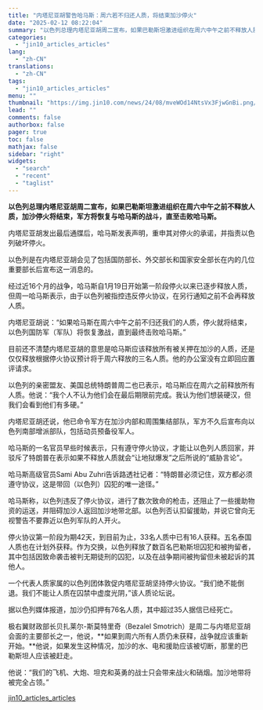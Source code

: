 ```yaml
---
title: "内塔尼亚胡警告哈马斯：周六若不归还人质，将结束加沙停火"
date: "2025-02-12 08:22:04"
summary: "以色列总理内塔尼亚胡周二宣布，如果巴勒斯坦激进组织在周六中午之前不释放人质，加沙停火将结束，军方将..."
categories:
  - "jin10_articles_articles"
lang:
  - "zh-CN"
translations:
  - "zh-CN"
tags:
  - "jin10_articles_articles"
menu: ""
thumbnail: "https://img.jin10.com/news/24/08/mveWOd14NtsVx3FjwGnBi.png/lite"
lead: ""
comments: false
authorbox: false
pager: true
toc: false
mathjax: false
sidebar: "right"
widgets:
  - "search"
  - "recent"
  - "taglist"
---
```


**以色列总理内塔尼亚胡周二宣布，如果巴勒斯坦激进组织在周六中午之前不释放人质，加沙停火将结束，军方将恢复与哈马斯的战斗，直至击败哈马斯。**


内塔尼亚胡发出最后通牒后，哈马斯发表声明，重申其对停火的承诺，并指责以色列破坏停火。


以色列是在内塔尼亚胡会见了包括国防部长、外交部长和国家安全部长在内的几位重要部长后宣布这一消息的。


经过近16个月的战争，哈马斯自1月19日开始第一阶段停火以来已逐步释放人质，但周一哈马斯表示，由于以色列被指控违反停火协议，在另行通知之前不会再释放人质。


内塔尼亚胡说：“如果哈马斯在周六中午之前不归还我们的人质，停火就将结束，以色列国防军（军队）将恢复激战，直到最终击败哈马斯。”


目前还不清楚内塔尼亚胡的意思是哈马斯应该释放所有被关押在加沙的人质，还是仅仅释放根据停火协议预计将于周六释放的三名人质。他的办公室没有立即回应置评请求。


以色列的亲密盟友、美国总统特朗普周二也已表示，哈马斯应在周六之前释放所有人质。他说：“我个人不认为他们会在最后期限前完成。我认为他们想装硬汉，但我们会看到他们有多硬。”


内塔尼亚胡还说，他已命令军方在加沙内部和周围集结部队，军方不久后宣布向以色列南部增派部队，包括动员预备役军人。


哈马斯的一名官员早些时候表示，只有遵守停火协议，才能让以色列人质回家，并驳斥了特朗普在表示如果不释放人质就会“让地狱爆发”之后所说的“威胁言论”。


哈马斯高级官员Sami Abu Zuhri告诉路透社记者：“特朗普必须记住，双方都必须遵守协议，这是带回（以色列）囚犯的唯一途径。”


哈马斯称，以色列违反了停火协议，进行了数次致命的枪击，还阻止了一些援助物资的运送，并阻碍加沙人返回加沙地带北部。以色列否认扣留援助，并说它曾向无视警告不要靠近以色列军队的人开火。


停火协议第一阶段为期42天，到目前为止，33名人质中已有16人获释。五名泰国人质也在计划外获释。作为交换，以色列释放了数百名巴勒斯坦囚犯和被拘留者，其中包括因致命袭击被判无期徒刑的囚犯，以及在战争期间被拘留但未被起诉的其他人。


一个代表人质家属的以色列团体敦促内塔尼亚胡坚持停火协议。“我们绝不能倒退。我们不能让人质在囚禁中虚度光阴，”该人质论坛说。


据以色列媒体报道，加沙仍扣押有76名人质，其中超过35人据信已经死亡。


极右翼财政部长贝扎莱尔-斯莫特里奇（Bezalel Smotrich）是周二与内塔尼亚胡会面的主要部长之一，他说，**如果到周六所有人质仍未获释，战争就应该重新开始。**他说，如果发生这种情况，加沙的水、电和援助应该被切断，那里的巴勒斯坦人应该被赶走。


他说：“我们的飞机、大炮、坦克和英勇的战士只会带来战火和硝烟。加沙地带将被完全占领。”

[jin10_articles_articles](https://xnews.jin10.com/details/162723)
